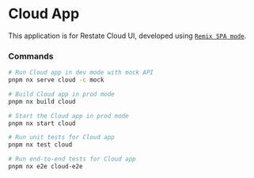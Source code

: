 # Cloud App

This application is for Restate Cloud UI, developed using [`Remix SPA mode`](https://remix.run/docs/en/main/future/spa-mode).

### Commands

```sh
# Run Cloud app in dev mode with mock API
pnpm nx serve cloud -c mock

# Build Cloud app in prod mode
pnpm nx build cloud

# Start the Cloud app in prod mode
pnpm nx start cloud

# Run unit tests for Cloud app
pnpm nx test cloud

# Run end-to-end tests for Cloud app
pnpm nx e2e cloud-e2e
```
